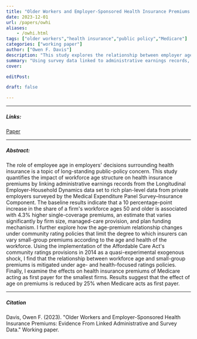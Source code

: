 ```yaml
---
title: "Older Workers and Employer-Sponsored Health Insurance Premiums: Evidence From Linked Administrative and Survey Data" 
date: 2023-12-01
url: /papers/owhi
aliases: 
    - /owhi.html
tags: ["older workers","health insurance","public policy","Medicare"]
categories: ["working paper"]
author: ["Owen F. Davis"]
description: "This study explores the relationship between employer age structure and health insurance premiums using administrative data." 
summary: "Using survey data linked to administrative earnings records, this study quantifies the relationship between employer age structure and health insurance premiums  and explores how public policies affect this relationship."
cover:

editPost:

draft: false 

---
```


---

##### Links:

[Paper](/owhi.pdf)


---

##### Abstract:

The role of employee age in employers' decisions surrounding health insurance is a topic of long-standing public-policy concern. This study quantifies the impact of workforce age structure on health insurance premiums by linking administrative earnings records from the Longitudinal Employer-Household Dynamics data set to rich plan-level data from private employers surveyed by the Medical Expenditure Panel Survey–Insurance Component. The baseline results indicate that a 10 percentage-point increase in the share of a firm's workforce ages 50 and older is associated with 4.3% higher single-coverage premiums, an estimate that varies significantly by firm size, managed-care provision, and plan funding mechanism. I further explore how the age-premium relationship changes under community rating policies that limit the degree to which insurers can vary small-group premiums according to the age and health of the workforce. Using the implementation of the Affordable Care Act's community ratings provisions in 2014 as a quasi-experimental exogenous shock, I find that the relationship between workforce age and small-group premiums is mitigated under age- and health-focused ratings policies. Finally, I examine the effects on health insurance premiums of Medicare acting as first payer for the smallest firms. Results suggest that the effect of age on premiums is reduced by 25% when Medicare acts as first payer.

---

##### Citation

Davis, Owen F. (2023). "Older Workers and Employer-Sponsored Health Insurance Premiums: Evidence From Linked Administrative and Survey Data." Working paper. 
